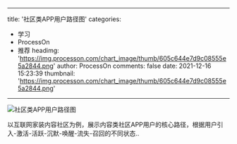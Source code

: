 
---
title: '社区类APP用户路径图'
categories: 
 - 学习
 - ProcessOn
 - 推荐
headimg: 'https://img.processon.com/chart_image/thumb/605c644e7d9c08555e5a2844.png'
author: ProcessOn
comments: false
date: 2021-12-16 15:23:39
thumbnail: 'https://img.processon.com/chart_image/thumb/605c644e7d9c08555e5a2844.png'
---

<div>   
<img class="thumb" alt="社区类APP用户路径图" src="https://img.processon.com/chart_image/thumb/605c644e7d9c08555e5a2844.png" referrerpolicy="no-referrer">
<p>以互联网家装内容社区为例，展示内容类社区APP用户的核心路径，根据用户引入-激活-活跃-沉默-唤醒-流失-召回的不同状态..</p>  
</div>
            